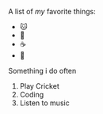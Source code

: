 A list of *my* favorite things:
- 🐱
- 🐶
- ☕
- 💓


Something i do often
1. Play Cricket
2. Coding
3. Listen to music
